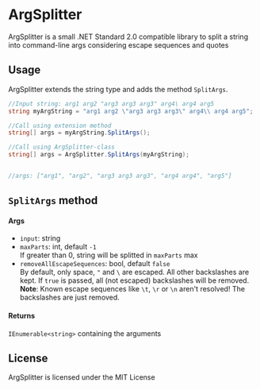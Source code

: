 # ArgSplitter

ArgSplitter is a small .NET Standard 2.0 compatible library to split a string into command-line args considering escape sequences and quotes


## Usage
ArgSplitter extends the string type and adds the method `SplitArgs`.
```csharp
//Input string: arg1 arg2 "arg3 arg3 arg3" arg4\ arg4 arg5
string myArgString = "arg1 arg2 \"arg3 arg3 arg3\" arg4\\ arg4 arg5";

//Call using extension method
string[] args = myArgString.SplitArgs();

//Call using ArgSplitter-class
string[] args = ArgSplitter.SplitArgs(myArgString);


//args: ["arg1", "arg2", "arg3 arg3 arg3", "arg4 arg4", "arg5"]
```

## `SplitArgs` method
#### Args
- `input`: string
- `maxParts`: int, default `-1`  
If greater than 0, string will be splitted in `maxParts` max
- `removeAllEscapeSequences`: bool, default `false`  
By default, only space, `"` and `\` are escaped. All other backslashes are kept. If `true` is passed, all (not escaped) backslashes will be removed.  
**Note**: Known escape sequences like `\t`, `\r` or `\n` aren't resolved! The backslashes are just removed.

#### Returns
`IEnumerable<string>` containing the arguments


## License
ArgSplitter is licensed under the MIT License
